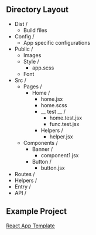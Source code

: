 ## Directory Layout

- Dist /
   - Build files
- Config /
   - App specific configurations
- Public /
   - Images
   - Style /
     - app.scss
   - Font
- Src /
  - Pages /
    - Home / 
      - home.jsx
      - home.scss
      - __ test __ / 
        - home.test.jsx 
        - func.test.jsx
      - Helpers / 
        - helper.jsx
  - Components / 
    - Banner / 
      - component1.jsx
    - Button / 
      - button.jsx
- Routes /
- Helpers /
- Entry / 
- API / 


## Example Project
[React App Template](https://github.com/FITTS-HUB/react-template)
      